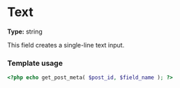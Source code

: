 # Text

**Type:** string

This field creates a single-line text input.

### Template usage

```php
<?php echo get_post_meta( $post_id, $field_name ); ?>
```
